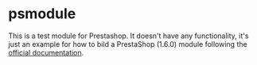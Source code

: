 # psmodule
This is a test module for Prestashop. It doesn't have any functionality, it's just an example for how to bild a PrestaShop (1.6.0) module following the [official documentation](http://doc.prestashop.com/display/PS16/Creating+a+PrestaShop+Module).
